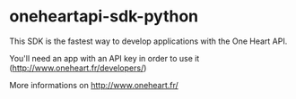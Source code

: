 oneheartapi-sdk-python
===================
This SDK is the fastest way to develop applications with the One Heart API.

You'll need an app with an API key in order to use it (http://www.oneheart.fr/developers/)

More informations on http://www.oneheart.fr/
